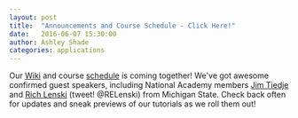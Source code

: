 ```yaml
---
layout: post
title:  "Announcements and Course Schedule - Click Here!"
date:   2016-06-07 15:30:00
author: Ashley Shade
categories: applications
---
```

Our [Wiki](https://github.com/edamame-course/2016-tutorials/wiki) and course [schedule](https://github.com/edamame-course/2016-tutorials/wiki/Schedule-EDAMAME-2016) is coming together!  We've got awesome confirmed guest speakers, including National Academy members [Jim Tiedje](https://mmg.natsci.msu.edu/people/faculty/tiedje-james/) and [Rich Lenski](https://telliamedrevisited.wordpress.com/) (tweet! @RELenski) from Michigan State.  Check back often for updates and sneak previews of our tutorials as we roll them out!
